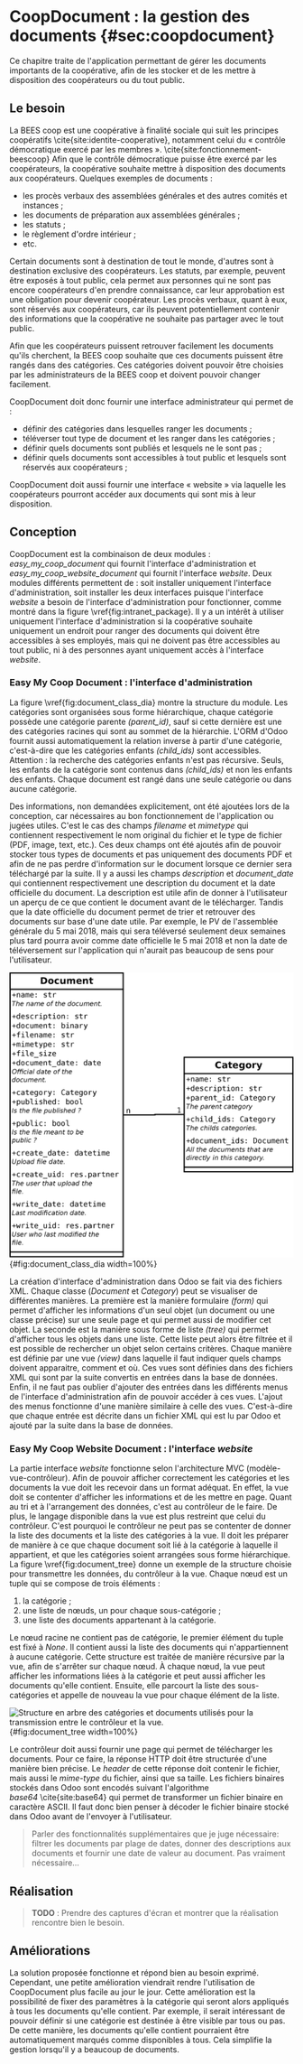 # CoopDocument : la gestion des documents {#sec:coopdocument}

Ce chapitre traite de l'application permettant de gérer les documents
importants de la coopérative, afin de les stocker et de les mettre à
disposition des coopérateurs ou du tout public.


## Le besoin

La BEES coop est une coopérative à finalité sociale qui suit les
principes coopératifs \cite{site:identite-cooperative}, notamment celui
du « contrôle démocratique exercé par les
membres ». \cite{site:fonctionnement-beescoop}
Afin que le contrôle démocratique puisse être exercé par les
coopérateurs, la coopérative souhaite mettre à disposition des documents
aux coopérateurs. Quelques exemples de documents :

- les procès verbaux des assemblées générales et des autres comités et
  instances ;
- les documents de préparation aux assemblées générales ;
- les statuts ;
- le règlement d'ordre intérieur ;
- etc.

Certain documents sont à destination de tout le monde, d'autres sont à
destination exclusive des coopérateurs. Les statuts, par exemple,
peuvent être exposés à tout public, cela permet aux personnes qui ne
sont pas encore coopérateurs d'en prendre connaissance, car leur
approbation est une obligation pour devenir coopérateur.  Les procès
verbaux, quant à eux, sont réservés aux coopérateurs, car ils peuvent
potentiellement contenir des informations que la coopérative ne souhaite
pas partager avec le tout public.

Afin que les coopérateurs puissent retrouver facilement les documents
qu'ils cherchent, la BEES coop souhaite que ces documents puissent être
rangés dans des catégories. Ces catégories doivent pouvoir être choisies
par les administrateurs de la BEES coop et doivent pouvoir changer
facilement.

CoopDocument doit donc fournir une interface administrateur qui permet
de :

- définir des catégories dans lesquelles ranger les documents ;
- téléverser tout type de document et les ranger dans les catégories ;
- définir quels documents sont publiés et lesquels ne le sont pas ;
- définir quels documents sont accessibles à tout public et lesquels
  sont réservés aux coopérateurs ;

CoopDocument doit aussi fournir une interface « website » via laquelle
les coopérateurs pourront accéder aux documents qui sont mis à leur
disposition.


## Conception

CoopDocument est la combinaison de deux modules :
*easy_my_coop_document* qui fournit l'interface d'administration et
*easy_my_coop_website_document* qui fournit l'interface *website*. Deux
modules différents permettent de : soit installer uniquement l'interface
d'administration, soit installer les deux interfaces puisque l'interface
*website* a besoin de l'interface d'administration pour fonctionner,
comme montré dans la figure \vref{fig:intranet_package}. Il y a un
intérêt à utiliser uniquement l'interface d'administration si la
coopérative souhaite uniquement un endroit pour ranger des documents qui
doivent être accessibles à ses employés, mais qui ne doivent pas être
accessibles au tout public, ni à des personnes ayant uniquement accès à
l'interface *website*.


### Easy My Coop Document : l'interface d'administration

La figure \vref{fig:document_class_dia} montre la structure du module.
Les catégories sont organisées sous forme hiérarchique, chaque catégorie
possède une catégorie parente *(parent_id)*, sauf si cette dernière est
une des catégories racines qui sont au sommet de la hiérarchie. L'ORM
d'Odoo fournit aussi automatiquement la relation inverse à partir d'une
catégorie, c'est-à-dire que les catégories enfants *(child_ids)* sont
accessibles. Attention : la recherche des catégories enfants n'est pas
récursive. Seuls, les enfants de la catégorie sont contenus dans
*(child_ids)* et non les enfants des enfants. Chaque document est rangé
dans une seule catégorie ou dans aucune catégorie.

Des informations, non demandées explicitement, ont été ajoutées lors de
la conception, car nécessaires au bon fonctionnement de l'application ou
jugées utiles. C'est le cas des champs *filename* et *mimetype* qui
contiennent respectivement le nom original du fichier et le type de
fichier (PDF, image, text, etc.). Ces deux champs ont été ajoutés afin
de pouvoir stocker tous types de documents et pas uniquement des
documents PDF et afin de ne pas perdre d'information sur le document
lorsque ce dernier sera téléchargé par la suite. Il y a aussi les champs
*description* et *document_date* qui contiennent respectivement une
description du document et la date officielle du document. La
description est utile afin de donner à l'utilisateur un aperçu de ce que
contient le document avant de le télécharger. Tandis que la date
officielle du document permet de trier et retrouver des documents sur
base d'une date utile. Par exemple, le PV de l'assemblée générale du 5
mai 2018, mais qui sera téléversé seulement deux semaines plus tard
pourra avoir comme date officielle le 5 mai 2018 et non la date de
téléversement sur l'application qui n'aurait pas beaucoup de sens pour
l'utilisateur.

![Diagramme de classes de *easy_my_coop_document*.](images/easy_my_coop_document.png){#fig:document_class_dia
width=100%}

La création d'interface d'administration dans Odoo se fait via des
fichiers XML. Chaque classe (*Document* et *Category*) peut se
visualiser de différentes manières. La première est la manière
formulaire *(form)* qui permet d'afficher les informations d'un seul
objet (un document ou une classe précise) sur une seule page et qui
permet aussi de modifier cet objet. La seconde est la manière sous forme
de liste *(tree)* qui permet d'afficher tous les objets dans une liste.
Cette liste peut alors être filtrée et il est possible de rechercher un
objet selon certains critères. Chaque manière est définie par une vue
*(view)* dans laquelle il faut indiquer quels champs doivent apparaitre,
comment et où. Ces vues sont définies dans des fichiers XML qui sont par
la suite convertis en entrées dans la base de données. Enfin, il ne faut
pas oublier d'ajouter des entrées dans les différents menus de
l'interface d'administration afin de pouvoir accéder à ces vues. L'ajout
des menus fonctionne d'une manière similaire à celle des vues.
C'est-à-dire que chaque entrée est décrite dans un fichier XML qui est
lu par Odoo et ajouté par la suite dans la base de données.


### Easy My Coop Website Document : l'interface *website*

La partie interface *website* fonctionne selon l'architecture MVC
(modèle-vue-contrôleur). Afin de pouvoir afficher correctement les
catégories et les documents la vue doit les recevoir dans un format
adéquat. En effet, la vue doit se contenter d'afficher les informations
et de les mettre en page. Quant au tri et à l'arrangement des données,
c'est au contrôleur de le faire. De plus, le langage disponible dans la
vue est plus restreint que celui du contrôleur. C'est pourquoi le
contrôleur ne peut pas se contenter de donner la liste des documents et
la liste des catégories à la vue. Il doit les préparer de manière à ce
que chaque document soit lié à la catégorie à laquelle il appartient, et
que les catégories soient arrangées sous forme hiérarchique. La
figure \vref{fig:document_tree} donne un exemple de la structure choisie
pour transmettre les données, du contrôleur à la vue. Chaque nœud est un
tuple qui se compose de trois éléments :

1. la catégorie ;
2. une liste de nœuds, un pour chaque sous-catégorie ;
3. une liste des documents appartenant à la catégorie.

Le nœud racine ne contient pas de catégorie, le premier élément du tuple
est fixé à *None*. Il contient aussi la liste des documents qui
n'appartiennent à aucune catégorie. Cette structure est traitée de
manière récursive par la vue, afin de s'arrêter sur chaque nœud. À
chaque nœud, la vue peut afficher les informations liées à la catégorie
et peut aussi afficher les documents qu'elle contient. Ensuite, elle
parcourt la liste des sous-catégories et appelle de nouveau la vue pour
chaque élément de la liste.

![Structure en arbre des catégories et documents utilisés pour
la transmission entre le contrôleur et la vue.](
images/document-tree.png){#fig:document_tree width=100%}

Le contrôleur doit aussi fournir une page qui permet de télécharger les
documents. Pour ce faire, la réponse HTTP doit être structurée d'une
manière bien précise. Le *header* de cette réponse doit contenir le
fichier, mais aussi le *mime-type* du fichier, ainsi que sa taille. Les
fichiers binaires stockés dans Odoo sont encodés suivant l'algorithme
*base64* \cite{site:base64} qui permet de transformer un fichier binaire
en caractère ASCII. Il faut donc bien penser à décoder le fichier
binaire stocké dans Odoo avant de l'envoyer à l'utilisateur.

> Parler des fonctionnalités supplémentaires que je juge nécessaire:
> filtrer les documents par plage de dates, donner des descriptions aux
> documents et fournir une date de valeur au document. Pas vraiment
> nécessaire…


## Réalisation

> **TODO** : Prendre des captures d'écran et montrer que la réalisation
> rencontre bien le besoin.

## Améliorations

La solution proposée fonctionne et répond bien au besoin exprimé.
Cependant, une petite amélioration viendrait rendre l'utilisation de
CoopDocument plus facile au jour le jour. Cette amélioration est la
possibilité de fixer des paramètres à la catégorie qui seront alors
appliqués à tous les documents qu'elle contient. Par exemple, il serait
intéressant de pouvoir définir si une catégorie est destinée à être
visible par tous ou pas. De cette manière, les documents qu'elle
contient pourraient être automatiquement marqués comme disponibles à
tous. Cela simplifie la gestion lorsqu'il y a beaucoup de documents.
